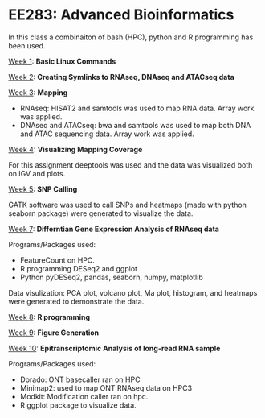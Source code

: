 # EE283: Advanced Bioinformatics

In this class a combinaiton of bash (HPC), python and R programming has been used. 

[Week 1](homework1.md): **Basic Linux Commands** 

[Week 2](homework2.md): **Creating Symlinks to RNAseq, DNAseq and ATACseq data**

[Week 3](week3.md): **Mapping**

  - RNAseq: HISAT2 and samtools was used to map RNA data. Array work was applied.
  - DNAseq and ATACseq: bwa and samtools was used to map both DNA and ATAC sequencing data. Array work was applied.

[Week 4](week4.md): **Visualizing Mapping Coverage**  

 For this assignment deeptools was used and the data was visualized both on IGV and plots.

[Week 5](week5.md): **SNP Calling**

 GATK software was used to call SNPs and heatmaps (made with python seaborn package) were generated to visualize the data.

[Week 7](week7.md): **Differntian Gene Expression Analysis of RNAseq data**

 Programs/Packages used:
   - FeatureCount on HPC.
   - R programming DESeq2 and ggplot 
   - Python pyDESeq2, pandas, seaborn, numpy, matplotlib 

 Data visulization:
    PCA plot, volcano plot, Ma plot, histogram, and heatmaps were generated to demonstrate the data.

[Week 8](week8.md): **R programming**

[Week 9](week9.md): **Figure Generation**

[Week 10](week10.md): **Epitranscriptomic Analysis of long-read RNA sample**

Programs/Packages used:
 - Dorado: ONT basecaller ran on HPC 
 - Minimap2: used to map ONT RNAseq data on HPC3 
 - Modkit: Modification caller ran on hpc. 
 - R ggplot package to visualize data. 
